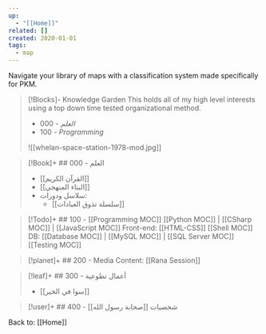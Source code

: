 ```yaml
---
up:
  - "[[Home]]"
related: []
created: 2020-01-01
tags:
  - map
---
```

Navigate your library of maps with a classification system made specifically for PKM. 

> [!Blocks]- Knowledge Garden
> This holds all of my high level interests using a top down time tested organizational method.
> - 000 - *العلم*
> - 100 - *Programming*
> 
> ![[whelan-space-station-1978-mod.jpg]]

> [!Book]+ ## 000 - العلم
> - [[القرآن الكريم]]
> - [[البناء المنهجي]]
> - سلاسل ودورات:
> 	- [[سلسلة تذوق العبادات]]

> [!Todo]+ ## 100 - [[Programming MOC]]
> [[Python MOC]] | [[CSharp MOC]] | [[JavaScript MOC]]
> Front-end: [[HTML-CSS]]
> [[Shell MOC]]
> DB: [[Database MOC]] | [[MySQL MOC]] | [[SQL Server MOC]]
> [[Testing MOC]]

> [!planet]+ ## 200 - Media
> Content: [[Rana Session]]

> [!leaf]+ ## 300 - أعمال تطوعية
> - [[سوا في الخير]]

> [!user]+  ##  400 - شخصيات
> [[صحابة رسول الله]]

Back to: [[Home]]